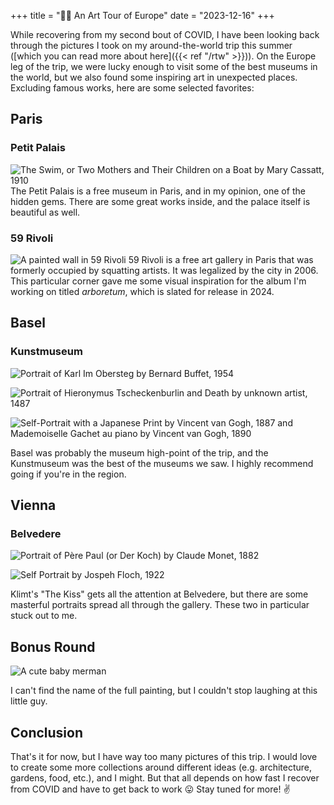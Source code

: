 +++
title = "👨‍🎨 An Art Tour of Europe"
date = "2023-12-16"
+++

While recovering from my second bout of COVID, I have been looking back through the pictures I took on my around-the-world trip this summer ([which you can read more about here]({{< ref "/rtw" >}})). On the Europe leg of the trip, we were lucky enough to visit some of the best museums in the world, but we also found some inspiring art in unexpected places. Excluding famous works, here are some selected favorites:

## Paris

### Petit Palais

![The Swim, or Two Mothers and Their Children on a Boat by Mary Cassatt, 1910](/images/petit_palais.jpg "The Swim, or Two Mothers and Their Children on a Boat by Mary Cassatt, 1910")
The Petit Palais is a free museum in Paris, and in my opinion, one of the hidden gems. There are some great works inside, and the palace itself is beautiful as well.

### 59 Rivoli

![A painted wall in 59 Rivoli](/images/59_rivoli.jpg "A painted wall in 59 Rivoli")
59 Rivoli is a free art gallery in Paris that was formerly occupied by squatting artists. It was legalized by the city in 2006. This particular corner gave me some visual inspiration for the album I'm working on titled *arboretum*, which is slated for release in 2024.

## Basel

### Kunstmuseum

![Portrait of Karl Im Obersteg by Bernard Buffet, 1954](/images/basel_armchair.jpg "Portrait of Karl Im Obersteg by Bernard Buffet, 1954")

![Portrait of Hieronymus Tscheckenburlin and Death  by unknown artist, 1487](/images/basel_life_and_death.jpg "Portrait of Hieronymus Tscheckenburlin and Death  by unknown artist, 1487")

![Self-Portrait with a Japanese Print by Vincent van Gogh, 1887 and Mademoiselle Gachet au piano by Vincent van Gogh, 1890](/images/basel_gazing.jpg "Self-Portrait with a Japanese Print by Vincent van Gogh, 1887 and Mademoiselle Gachet au piano by Vincent van Gogh, 1890")

Basel was probably the museum high-point of the trip, and the Kunstmuseum was the best of the museums we saw. I highly recommend going if you're in the region.

## Vienna

### Belvedere

![Portrait of Père Paul (or Der Koch) by Claude Monet, 1882](/images/vienna_chef.jpg "Portrait of Père Paul (or Der Koch) by Claude Monet, 1882")

![Self Portrait by Jospeh Floch, 1922](/images/vienna_yellow_coat.jpg "Self Portrait by Jospeh Floch, 1922")

Klimt's "The Kiss" gets all the attention at Belvedere, but there are some masterful portraits spread all through the gallery. These two in particular stuck out to me.

## Bonus Round

![A cute baby merman](/images/baby_merman.jpg "A cute lil baby merman")

I can't find the name of the full painting, but I couldn't stop laughing at this little guy.

## Conclusion

That's it for now, but I have way too many pictures of this trip. I would love to create some more collections around different ideas (e.g. architecture, gardens, food, etc.), and I might. But that all depends on how fast I recover from COVID and have to get back to work :stuck_out_tongue: Stay tuned for more! :v:
